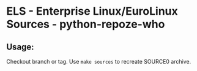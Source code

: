 # ELS - Enterprise Linux/EuroLinux Sources - python-repoze-who
 
## Usage:
  Checkout branch or tag. Use `make sources` to recreate  SOURCE0 archive.

